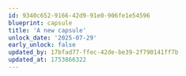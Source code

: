 ```yaml
---
id: 9340c652-9166-42d9-91e0-906fe1e54596
blueprint: capsule
title: 'A new capsule'
unlock_date: '2025-07-29'
early_unlock: false
updated_by: 17bfad77-ffec-42de-be39-2f790141ff7b
updated_at: 1753866322
---
```

